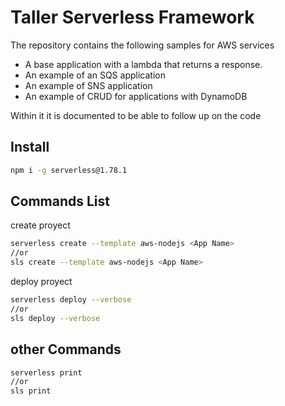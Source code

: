 # Taller Serverless Framework

The repository contains the following samples for AWS services

* A base application with a lambda that returns a response.
* An example of an SQS application
* An example of SNS application
* An example of CRUD for applications with DynamoDB

Within it it is documented to be able to follow up on the code

## Install

```sh
npm i -g serverless@1.78.1
```


## Commands List

create proyect

```sh
serverless create --template aws-nodejs <App Name>
//or
sls create --template aws-nodejs <App Name>
```

deploy proyect 

```sh
serverless deploy --verbose
//or
sls deploy --verbose

```

## other Commands 

```sh
serverless print
//or
sls print

```
